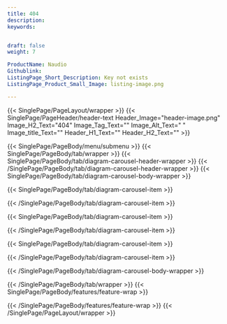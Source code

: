 ```yaml
---
title: 404
description:
keywords:


draft: false
weight: 7

ProductName: Naudio
Githublink: 
ListingPage_Short_Description: Key not exists
ListingPage_Product_Small_Image: listing-image.png 

---
```


{{< SinglePage/PageLayout/wrapper >}}
{{< SinglePage/PageHeader/header-text
Header_Image="header-image.png"
Image_H2_Text="404"
Image_Tag_Text=""
Image_Alt_Text=" "
Image_title_Text=""
Header_H1_Text=""
Header_H2_Text="" >}}

{{< SinglePage/PageBody/menu/submenu >}}
{{< SinglePage/PageBody/tab/wrapper >}}
{{< SinglePage/PageBody/tab/diagram-carousel-header-wrapper >}}
{{< /SinglePage/PageBody/tab/diagram-carousel-header-wrapper >}}
{{< SinglePage/PageBody/tab/diagram-carousel-body-wrapper >}}

{{< SinglePage/PageBody/tab/diagram-carousel-item >}}

{{< /SinglePage/PageBody/tab/diagram-carousel-item >}}

{{< SinglePage/PageBody/tab/diagram-carousel-item >}}

{{< /SinglePage/PageBody/tab/diagram-carousel-item >}}

{{< SinglePage/PageBody/tab/diagram-carousel-item >}}

{{< /SinglePage/PageBody/tab/diagram-carousel-item >}}

{{< /SinglePage/PageBody/tab/diagram-carousel-body-wrapper >}}

{{< /SinglePage/PageBody/tab/wrapper >}}
{{< SinglePage/PageBody/features/feature-wrap >}}

{{< /SinglePage/PageBody/features/feature-wrap >}}
{{< /SinglePage/PageLayout/wrapper >}}